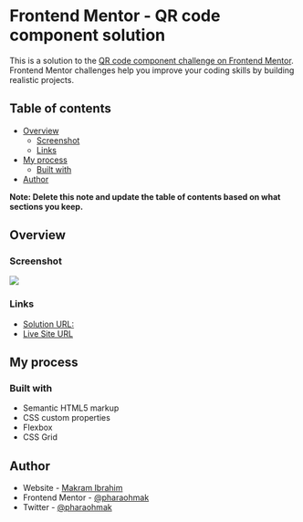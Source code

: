 # Frontend Mentor - QR code component solution

This is a solution to the [QR code component challenge on Frontend Mentor](https://www.frontendmentor.io/challenges/qr-code-component-iux_sIO_H). Frontend Mentor challenges help you improve your coding skills by building realistic projects. 

## Table of contents

- [Overview](#overview)
  - [Screenshot](#screenshot)
  - [Links](#links)
- [My process](#my-process)
  - [Built with](#built-with)
- [Author](#author)

**Note: Delete this note and update the table of contents based on what sections you keep.**

## Overview

### Screenshot

![](./screenshot.jpg)

### Links

- [Solution URL:](https://www.frontendmentor.io/solutions/qrcodecomponentmain-HkbL5Wrrc)
- [Live Site URL](https://pharaohmak.github.io/qr-code-component-main/)

## My process

### Built with

- Semantic HTML5 markup
- CSS custom properties
- Flexbox
- CSS Grid

## Author

- Website - [Makram Ibrahim](https://www.sleepingpharaoh.com)
- Frontend Mentor - [@pharaohmak](https://www.frontendmentor.io/profile/pharaohmak)
- Twitter - [@pharaohmak](https://www.twitter.com/pharaohmak)

